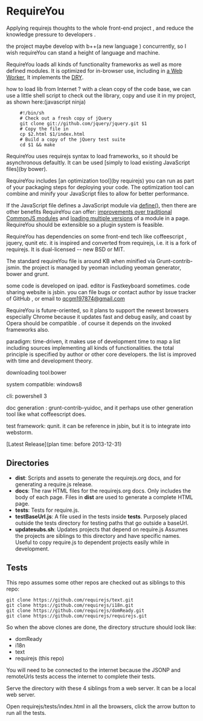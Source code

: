 # RequireYou

Applying requirejs thoughts to the whole front-end project , and reduce the knowledge pressure to developers .

the project maybe develop with b++(a new language ) concurrently, so I wish requireYou can stand a height of language and machine.

RequireYou loads all kinds of functionality frameworks as well as more defined modules. It is
optimized for in-browser use, including in
[a Web Worker](http://requirejs.org/docs/api.html#webworker), It implements the
[DRY](https://en.wikipedia.org/wiki/Don't_repeat_yourself).

how to load lib from Internet ? with a clean copy of the code base, we can use a little shell script to check out the library, copy and use it in my project, as shown here:(javascript ninja)

         #!/bin/sh
         # Check out a fresh copy of jQuery
         git clone git://github.com/jquery/jquery.git $1
         # Copy the file in
         cp $2.html $1/index.html
         # Build a copy of the jQuery test suite
         cd $1 && make

RequireYou uses requirejs syntax to load frameworks, so it should be asynchronous defaultly. It can be used
[simply to load existing JavaScript files](by bower).

RequireYou includes [an optimization tool](by requirejs)
you can run as part of your packaging steps for deploying your code. The
optimization tool can combine and minify your JavaScript files to allow for
better performance.

If the JavaScript file defines a JavaScript module via
[define()](http://requirejs.org/docs/api.html#define), then there are other benefits
RequireYou can offer: [improvements over traditional CommonJS modules](http://requirejs.org/docs/commonjs.html)
and [loading multiple versions](http://requirejs.org/docs/api.html#multiversion)
of a module in a page. RequireYou should be extensible so a plugin system is feasible.

RequireYou has dependencies on some front-end tech like coffeescript , jquery, qunit etc. it is inspired and converted from requirejs, i.e. it is a fork of requirejs.
It is dual-licensed -- new BSD or MIT.

The standard requireYou file is around KB when minified via Grunt-contrib-jsmin. the project is managed by yeoman including yeoman generator, bower and grunt.

some code is developed on ipad. editor is Fastkeyboard sometimes. code sharing website is jsbin. you can file bugs or contact author by issue tracker of GitHub , or email to qcgm197874@gmail.com 

RequireYou is future-oriented, so it plans to support the newest browsers especially Chrome because it updates fast and debug easily, and coast by Opera should be compatible . of course it depends on the invoked frameworks also.

paradigm: time-driven, it makes use of development time to map a list including sources implementing all kinds of functionalities. the total principle is specified by author or other core developers. the list is improved with time and development theory.

downloading tool:bower

system compatible: windows8

cli: powershell 3

doc generation : grunt-contrib-yuidoc, and it perhaps use other generation tool like what coffeescript does.

test framework: qunit. it can be reference in jsbin, but it is to integrate into webstorm.

[Latest Release](plan time: before 2013-12-31)

## Directories

* **dist**: Scripts and assets to generate the requirejs.org docs, and for
generating a require.js release.
* **docs**: The raw HTML files for the requirejs.org docs. Only includes the
body of each page. Files in **dist** are used to generate a complete HTML page.
* **tests**: Tests for require.js.
* **testBaseUrl.js**: A file used in the tests inside **tests**. Purposely
placed outside the tests directory for testing paths that go outside a baseUrl.
* **updatesubs.sh**: Updates projects that depend on require.js Assumes the
projects are siblings to this directory and have specific names. Useful to
copy require.js to dependent projects easily while in development.

## Tests

This repo assumes some other repos are checked out as siblings to this repo:

    git clone https://github.com/requirejs/text.git
    git clone https://github.com/requirejs/i18n.git
    git clone https://github.com/requirejs/domReady.git
    git clone https://github.com/requirejs/requirejs.git

So when the above clones are done, the directory structure should look like:

* domReady
* i18n
* text
* requirejs (this repo)

You will need to be connected to the internet because the JSONP and
remoteUrls tests access the internet to complete their tests.

Serve the directory with these 4 siblings from a web server. It can be a local web server.

Open requirejs/tests/index.html in all the browsers, click the arrow button to run all
the tests.
